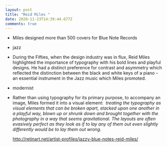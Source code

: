 ```yaml
---
layout: post
title: "Reid Miles "
date: 2020-11-23T14:39:44.677Z
comments: true
---
```

* Miles designed more than 500 covers for Blue Note Records
* jazz
* During the Fifties, when the design industry was in flux, Reid Miles highlighted the importance of typography with his bold lines and playful designs. He had a distinct preference for contrast and asymmetry which reflected the distinction between the black and white keys of a piano - an essential instrument in the Jazz music which Miles promoted.
* modernist
* Rather than using typography for its primary purpose, to accompany an image, Miles formed it into a visual element:  *treating the typography as visual elements that can be broken apart, stacked upon one another in a playful way, blown up or shrunk down and brought together with the photography in a way that seems gravitational. The layouts are often evasively perfect as they look as if to lay any of them out even slightly differently would be to lay them out wrong.*

  http://retinart.net/artist-profiles/jazzy-blue-notes-reid-miles/
